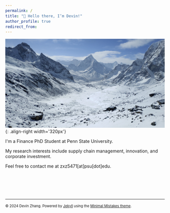 ```yaml
---
permalink: /
title: "👋 Hello there, I’m Devin!"
author_profile: true
redirect_from: 
---
```


![mountains](/images/mountain.png){: .align-right width='320px'}

I'm a Finance PhD Student at Penn State University. 

My research interests include supply chain management, innovation, and corporate investment. 

Feel free to contact me at zxz5471[at]psu[dot]edu.


<br><br><br><br>



------
<p style="font-size: 0.8em;">© 2024 Devin Zhang. Powered by <a href="https://jekyllrb.com/">Jekyll</a> using the <a href="https://mmistakes.github.io/minimal-mistakes/docs/configuration/">Minimal Mistakes theme</a>.</p>
